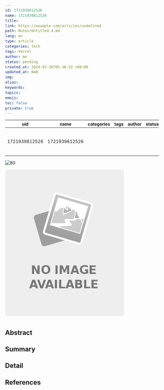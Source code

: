 ```yaml
---
id: 1721939812526
name: 1721939812526
title: 
link: https://example.com/articles/undefined
path: Notes/Untitled 4.md
lang: en
type: article
categories: tech
tags: Vercel
author: me
status: pending
created_at: 2024-07-26T05-36-52 +09:00
updated_at: NaN
img: 
alias: 
keywords: 
topics: 
emoji: 
toc: false
private: true
---
```


|               uid                |        name         | categories | tags | author | status |                       created_at                        | updated_at                                                    |
|:--------------------------------:|:-------------------:|:----------:|:----:|:------:|:------:|:----------------------------------------------------:| ---------------------------------------------------------- |
| 1721939812526 | 1721939812526 | | | || 2024-07-26T05-36-52 +09:00 | NaN |

![80](logo.png)

![%|200](noimage.png)

# 


## Abstract



## Summary



## Detail



## References



